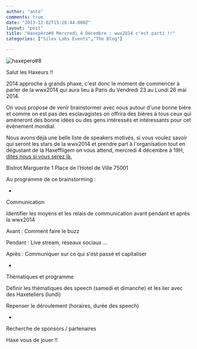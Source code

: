 ```yaml
---
author: "anto"
comments: true
date: "2013-12-02T15:26:44.000Z"
layout: "post"
title: "Haxepéro#8 Mercredi 4 Décembre : wwx2014 c'est parti !!"
categories: ["Silex Labs Events","The Blog"]

---
```

![haxepero#8](https://www.silexlabs.org/wp-content/uploads/2013/12/haxepero8-DEC2013-new.png)

Salut les Haxeurs !!

2014 approche à grands phaxe, c'est donc le moment de commencer à parler de la wwx2014 qui aura lieu à Paris du Vendredi 23 au Lundi 26 mai 2014.

On vous propose de venir brainstormer avec nous autour d'une bonne bière et comme on est pas des esclavagistes on offrira des bières à tous ceux qui amèneront des bonne idées ou des gens intéressés et intéressants pour cet évènement mondial.

Nous avons déjà une belle liste de speakers motivés, si vous voulez savoir qui seront les stars de la wwx2014 et prendre part à l'organisation tout en dégustant de la Haxeffligem on vous attend, mercredi 4 décembre à 19H, [dites nous si vous serez là.](https://plus.google.com/u/0/events/c7e25vrj4g126n60bdh4ecg17os)

Bistrot Marguerite
1 Place de l’Hotel de Ville
75001

Au programme de ce brainstorming :




  *


Communication





Identifier les moyens et les relais de communication avant pendant et après la wwx2014

Avant : Comment faire le buzz

Pendant : Live stream, réseaux sociaux ...

Après : Communiquer sur ce qui s'est passé et capitaliser


  *


Thématiques et programme







Définir les thématiques des speech (samedi et dimanche) et les lier avec des Haxeteliers (lundi)




Repenser le déroulement (horaires, durée des speech)







  *


Recherche de sponsors / partenaires





Haxe vous de jouer !!


